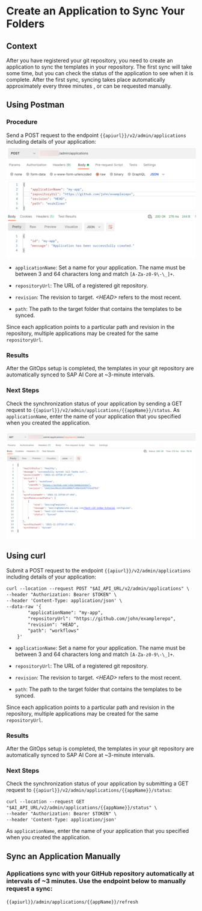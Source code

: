 <!-- loio80dbecf3bc224ef5a300ba214de07973 -->

# Create an Application to Sync Your Folders



<a name="loio80dbecf3bc224ef5a300ba214de07973__section_jlp_dc3_dxb"/>

## Context

After you have registered your git repository, you need to create an application to sync the templates in your repository. The first sync will take some time, but you can check the status of the application to see when it is complete. After the first sync, syncing takes place automatically approximately every three minutes , or can be requested manually.



<a name="loio80dbecf3bc224ef5a300ba214de07973__section_enm_1dy_lvb"/>

## Using Postman



### Procedure

Send a POST request to the endpoint `{{apiurl}}/v2/admin/applications` including details of your application:![](images/AIC_e69cb44.png)

-   `applicationName`: Set a name for your application. The name must be between 3 and 64 characters long and match `[A-Za-z0-9\-\_]+`.

-   `repositoryUrl`: The URL of a registered git repository.

-   `revision`: The revision to target. *<HEAD\>* refers to the most recent.

-   `path`: The path to the target folder that contains the templates to be synced.


Since each application points to a particular path and revision in the repository, multiple applications may be created for the same `repositoryUrl`.



### Results

After the GitOps setup is completed, the templates in your git repository are automatically synced to SAP AI Core at ~3-minute intervals.



### Next Steps

Check the synchronization status of your application by sending a GET request to `{{apiurl}}/v2/admin/applications/{{appName}}/status`. As `applicationName`, enter the name of your application that you specified when you created the application.

![](images/AIC_32091f0.png)



<a name="loio80dbecf3bc224ef5a300ba214de07973__section_e2w_mgy_lvb"/>

## Using curl

Submit a POST request to the endpoint `{{apiurl}}/v2/admin/applications` including details of your application:

```
curl --location --request POST "$AI_API_URL/v2/admin/applications" \
--header "Authorization: Bearer $TOKEN" \
--header 'Content-Type: application/json' \
--data-raw '{
        "applicationName": "my-app",
        "repositoryUrl": "https://github.com/john/examplerepo",
        "revision": "HEAD",
        "path": "workflows"
    }'
```

-   `applicationName`: Set a name for your application. The name must be between 3 and 64 characters long and match `[A-Za-z0-9\-\_]+`.

-   `repositoryUrl`: The URL of a registered git repository.

-   `revision`: The revision to target. *<HEAD\>* refers to the most recent.

-   `path`: The path to the target folder that contains the templates to be synced.


Since each application points to a particular path and revision in the repository, multiple applications may be created for the same `repositoryUrl`.



### Results

After the GitOps setup is completed, the templates in your git repository are automatically synced to SAP AI Core at ~3-minute intervals.



### Next Steps

Check the synchronization status of your application by submitting a GET request to `{{apiurl}}/v2/admin/applications/{{appName}}/status`:

```
curl --location --request GET "$AI_API_URL/v2/admin/applications/{{appName}}/status" \
--header "Authorization: Bearer $TOKEN" \
--header 'Content-Type: application/json'
```

As `applicationName`, enter the name of your application that you specified when you created the application.



<a name="loio80dbecf3bc224ef5a300ba214de07973__section_m4l_4cy_3wX"/>

## Sync an Application Manually



### Applications sync with your GitHub repository automatically at intervals of ~3 minutes. Use the endpoint below to manually request a sync:

`{{apiurl}}/admin/applications/{{appName}}/refresh`


